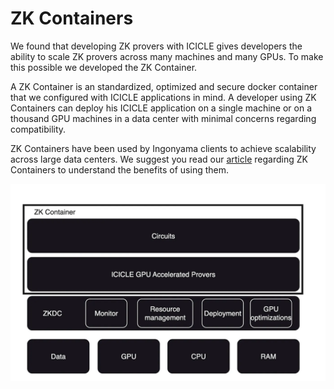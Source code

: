 # ZK Containers

We found that developing ZK provers with ICICLE gives developers the ability to scale ZK provers across many machines and many GPUs. To make this possible we developed the ZK Container.

A ZK Container is an standardized, optimized and secure docker container that we configured with ICICLE applications in mind. A developer using ZK Containers can deploy his ICICLE application on a single machine or on a thousand GPU machines in a data center with minimal concerns regarding compatibility.

ZK Containers have been used by Ingonyama clients to achieve scalability across large data centers.
We suggest you read our [article](https://medium.com/@ingonyama/product-announcement-zk-containers-0e2a1f2d0a2b) regarding ZK Containers to understand the benefits of using them.


![ZK Containers inside a ZK data center](../static/img/architecture-zkcontainer.png)
